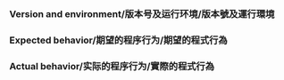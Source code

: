 ﻿### Version and environment/版本号及运行环境/版本號及運行環境





### Expected behavior/期望的程序行为/期望的程式行為





### Actual behavior/实际的程序行为/實際的程式行為





